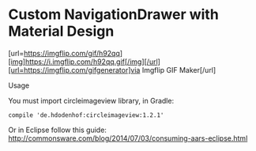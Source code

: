 # Custom NavigationDrawer with Material Design

[url=https://imgflip.com/gif/h92qq][img]https://i.imgflip.com/h92qq.gif[/img][/url][url=https://imgflip.com/gifgenerator]via Imgflip GIF Maker[/url]

Usage

You must import circleimageview library, in Gradle:

    compile 'de.hdodenhof:circleimageview:1.2.1'
    
    
 Or in Eclipse follow this guide: http://commonsware.com/blog/2014/07/03/consuming-aars-eclipse.html
